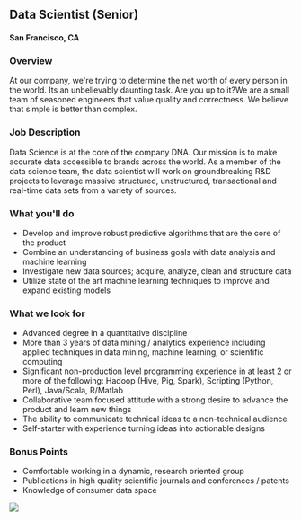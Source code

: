 ## Data Scientist (Senior)
#### San Francisco, CA

### Overview
At our company, we're trying to determine the net worth of every person in the world. Its an unbelievably daunting task. Are you up to it?We are a small team of seasoned engineers that value quality and correctness. We believe that simple is better than complex.

### Job Description
Data Science is at the core of the company DNA. Our mission is to make accurate data accessible to brands across the world. As a member of the data science team, the data scientist will work on groundbreaking R&D projects to leverage massive structured, unstructured, transactional and real-time data sets from a variety of sources.

### What you'll do
+ Develop and improve robust predictive algorithms that are the core of the product 
+ Combine an understanding of business goals with data analysis and machine learning 
+ Investigate new data sources; acquire, analyze, clean and structure data 
+ Utilize state of the art machine learning techniques to improve and expand existing models

### What we look for
+ Advanced degree in a quantitative discipline 
+  More than 3 years of data mining / analytics experience including applied techniques in data mining, machine learning, or scientific computing 
+ Significant non-production level programming experience in at least 2 or more of the following: Hadoop (Hive, Pig, Spark), Scripting (Python, Perl), Java/Scala, R/Matlab 
+ Collaborative team focused attitude with a strong desire to advance the product and learn new things 
+ The ability to communicate technical ideas to a non-technical audience 
+ Self-starter with experience turning ideas into actionable designs

### Bonus Points
+ Comfortable working in a dynamic, research oriented group 
+  Publications in high quality scientific journals and conferences / patents 
+ Knowledge of consumer data space


[<img src='https://dabuttonfactory.com/button.png?t=Apply&f=Calibri-Bold&ts=24&tc=fff&tshs=1&tshc=000&hp=20&vp=8&c=5&bgt=gradient&bgc=3d85c6&ebgc=073763'>](https://letsrockit.co/users/auth/github?job_id=v2luzgzhbgwgrgf0yq-data-scientist-senior)
